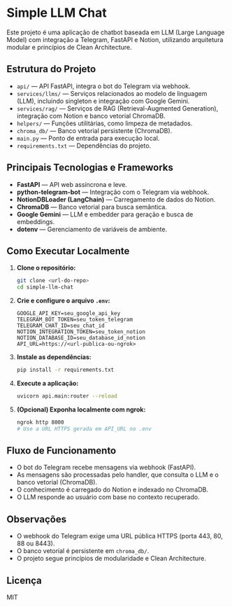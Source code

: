# Simple LLM Chat

Este projeto é uma aplicação de chatbot baseada em LLM (Large Language Model) com integração a Telegram, FastAPI e Notion, utilizando arquitetura modular e princípios de Clean Architecture.

## Estrutura do Projeto

- `api/` — API FastAPI, integra o bot do Telegram via webhook.
- `services/llms/` — Serviços relacionados ao modelo de linguagem (LLM), incluindo singleton e integração com Google Gemini.
- `services/rag/` — Serviços de RAG (Retrieval-Augmented Generation), integração com Notion e banco vetorial ChromaDB.
- `helpers/` — Funções utilitárias, como limpeza de metadados.
- `chroma_db/` — Banco vetorial persistente (ChromaDB).
- `main.py` — Ponto de entrada para execução local.
- `requirements.txt` — Dependências do projeto.

## Principais Tecnologias e Frameworks

- **FastAPI** — API web assíncrona e leve.
- **python-telegram-bot** — Integração com o Telegram via webhook.
- **NotionDBLoader (LangChain)** — Carregamento de dados do Notion.
- **ChromaDB** — Banco vetorial para busca semântica.
- **Google Gemini** — LLM e embedder para geração e busca de embeddings.
- **dotenv** — Gerenciamento de variáveis de ambiente.

## Como Executar Localmente

1. **Clone o repositório:**
   ```bash
   git clone <url-do-repo>
   cd simple-llm-chat
   ```

2. **Crie e configure o arquivo `.env`:**
   ```env
   GOOGLE_API_KEY=seu_google_api_key
   TELEGRAM_BOT_TOKEN=seu_token_telegram
   TELEGRAM_CHAT_ID=seu_chat_id
   NOTION_INTEGRATION_TOKEN=seu_token_notion
   NOTION_DATABASE_ID=seu_database_id_notion
   API_URL=https://<url-publica-ou-ngrok>
   ```

3. **Instale as dependências:**
   ```bash
   pip install -r requirements.txt
   ```

4. **Execute a aplicação:**
   ```bash
   uvicorn api.main:router --reload
   ```

5. **(Opcional) Exponha localmente com ngrok:**
   ```bash
   ngrok http 8000
   # Use a URL HTTPS gerada em API_URL no .env
   ```

## Fluxo de Funcionamento

- O bot do Telegram recebe mensagens via webhook (FastAPI).
- As mensagens são processadas pelo handler, que consulta o LLM e o banco vetorial (ChromaDB).
- O conhecimento é carregado do Notion e indexado no ChromaDB.
- O LLM responde ao usuário com base no contexto recuperado.

## Observações
- O webhook do Telegram exige uma URL pública HTTPS (porta 443, 80, 88 ou 8443).
- O banco vetorial é persistente em `chroma_db/`.
- O projeto segue princípios de modularidade e Clean Architecture.

## Licença
MIT
